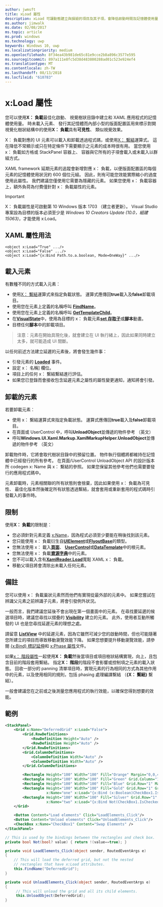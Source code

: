 ```yaml
---
author: jwmsft
title: xLoad 屬性
description: xLoad 可讓動態建立與損毀的項目及其子項，會降低啟動時間及記憶體使用量。
ms.author: jimwalk
ms.date: 02/08/2017
ms.topic: article
ms.prod: windows
ms.technology: uwp
keywords: Windows 10, uwp
ms.localizationpriority: medium
ms.openlocfilehash: 8f34ea43b981de65c81e9cce2b8a896c3577e595
ms.sourcegitcommit: 897a111e8fc5d38d483800288ad01c523e924ef4
ms.translationtype: MT
ms.contentlocale: zh-TW
ms.lasthandoff: 08/13/2018
ms.locfileid: "610783"
---
```

# <a name="xload-attribute"></a>x:Load 屬性

您可以使用**X： 負載**最佳化啟動、 視覺樹狀目錄中建立和 XAML 應用程式的記憶體使用量。 時未載入元素、 發行其記憶體而內部小型的版面配置區用來標示對開視覺化樹狀結構中的使用**X： 負載**具有**可見性**、 類似視覺效果。

X： 負載對應的 UI 元素可以載入和卸載透過程式碼，或使用[X： 繫結](x-bind-markup-extension.md)運算式。 這在降低不常顯示或只在特定條件下需要顯示之元素的成本時很有用。 當您使用 x： 負載如方格或 StackPanel 容器上、 容器與它所有的子項會載入或未載入以群組方式。

XAML framework 延期元素的追蹤會新增對應 x： 負載，以便版面配置區的每個元素的記憶體使用狀況約 600 個位元組。 因此，則有可能您效能實際縮小的過度使用此屬性。 我們建議您僅使用它需要為隱藏的元素。 如果您使用 x： 負載容器上，額外負荷為付費僅針對 x： 負載屬性的元素。

> [!IMPORTANT]
> X： 負載屬性是可啟動第 10 Windows 版本 1703 （建立者更新）。 Visual Studio 專案設為目標的版本必須至少是 *Windows 10 Creators Update (10.0，組建 15063)*，才能使用 x:Load。

## <a name="xaml-attribute-usage"></a>XAML 屬性用法

``` syntax
<object x:Load="True" .../>
<object x:Load="False" .../>
<object x:Load="{x:Bind Path.to.a.boolean, Mode=OneWay}" .../>
```

## <a name="loading-elements"></a>載入元素

有數種不同的方式載入元素：

- 使用[X： 繫結](x-bind-markup-extension.md)運算式來指定負載狀態。 運算式應傳回**true**載入及**false**卸載項目。
- 使用您在元素上定義的名稱呼叫 [**FindName**](https://msdn.microsoft.com/library/windows/apps/br208715)。
- 使用您在元素上定義的名稱呼叫 [**GetTemplateChild**](https://msdn.microsoft.com/library/windows/apps/br209416)。
- 在[**VisualState**](https://msdn.microsoft.com/library/windows/apps/br209007)中，使用為目標的 x： 負載元素[**set 存取子**](https://msdn.microsoft.com/library/windows/apps/br208817)或**腳本**動畫。
- 目標任何**腳本**中的卸載項目。

> 注意：元素在開始具現化後，就會建立在 UI 執行緒上，因此如果同時建立太多，就可能造成 UI 間斷。

以任何前述方法建立延遲的元素後，將會發生幾件事：

- 引發元素的 [**Loaded**](https://msdn.microsoft.com/library/windows/apps/br208723) 事件。
- 設定 x： 名稱] 欄位。
- 項目上的任何 x： 繫結繫結進行評估。
- 如果您已登錄而會接收包含延遲元素之屬性的屬性變更通知，通知將會引發。

## <a name="unloading-elements"></a>卸載的元素

若要卸載元素：

- 使用 x： 繫結運算式來指定負載狀態。 運算式應傳回**true**載入及**false**卸載項目。
- 在頁面或 UserControl 中，呼叫**UnloadObject**並傳遞的物件參考 （英文）
- 呼叫**Windows.UI.Xaml.Markup.XamlMarkupHelper.UnloadObject**並傳遞的物件參考 （英文）

卸載物件時，它將會取代樹狀目錄中的預留位置。 物件執行個體將都維持在記憶體中已經發行的所有參考。 在頁面/UserControl UnloadObject API 的設計版本所 codegen x: Name 與 x： 繫結的參照。 如果您保留其他參考他們也需要要發行的應用程式碼中。

元素卸載時，元素相關聯的所有狀態則會捨棄，因此如果使用 x： 負載為可見性、 最佳化版本然後確定所有狀態透過繫結，就會套用或重新套用的程式碼時引發載入的事件時。

## <a name="restrictions"></a>限制

使用**X： 負載**的限制是：

- 您必須針對元素定義 [x:Name](x-name-attribute.md)，因為程式必須至少要能在稍後找到該元素。
- 您只能使用 x： 負載衍生自[**UIElement**](https://msdn.microsoft.com/library/windows/apps/br208911)或[**FlyoutBase**](https://msdn.microsoft.com/library/windows/apps/dn279249)的類型。
- 您無法使用 x： 載入[**頁面**](https://msdn.microsoft.com/library/windows/apps/windows.ui.xaml.controls.page)、 [**UserControl**](https://msdn.microsoft.com/library/windows/apps/windows.ui.xaml.controls.usercontrol)或[**DataTemplate**](https://msdn.microsoft.com/library/windows/apps/br242348)中的根元素。
- 您無法使用 x： 負載[**資源字典**](https://msdn.microsoft.com/library/windows/apps/br208794)中的元素。
- 您不可以載入含有[**XamlReader.Load**](https://msdn.microsoft.com/library/windows/apps/br228048)寬鬆 XAML x： 負載。
- 移動父項目將會清除出未載入任何元素。

## <a name="remarks"></a>備註

您可以使用 x： 負載巢狀元素然而他們有實現從最外部的元素中。  如果您嘗試在辨識父元素之前辨識子元素，將會引發例外狀況。

一般而言，我們建議您延後不會出現在第一個畫面中的元素。 在尋找要延遲的候選項目時，建議您尋找以摺疊的 [**Visibility**](https://msdn.microsoft.com/library/windows/apps/br208992) 建立的元素。 此外，使用者互動所觸發的 UI 也是您尋找延遲元素的理想之處。

請留意 [**ListView**](https://msdn.microsoft.com/library/windows/apps/br242878) 中的延遲元素，因為它雖然可減少您的啟動時間，但也可能隨著您所建立的項目而導致移動瀏覽效能下降。 如果您想要提升移動瀏覽效能，請參閱 [{x:Bind} 標記延伸](x-bind-markup-extension.md)和 [x:Phase 屬性](x-phase-attribute.md)文件。

如果[x： 階段屬性](x-phase-attribute.md)一起使用**X： 負載**然後當項目或項目樹狀結構實現，向上，且包含目前的階段套用繫結。 指定**X： 階段**的階段不會影響或控制項之元素的載入狀態。 回收一部分的 panning 清單項目時，實現元素的行為相同的方式為其他作用中的元素，以及使用相同的規則，包括 phasing 處理編譯繫結 （**{X： 繫結}** 繫結）。

一般會建議您在之前或之後測量您應用程式的執行效能，以確保您得到想要的效能。

## <a name="example"></a>範例

```xml
<StackPanel>
    <Grid x:Name="DeferredGrid" x:Load="False">
        <Grid.RowDefinitions>
            <RowDefinition Height="Auto" />
            <RowDefinition Height="Auto" />
        </Grid.RowDefinitions>
        <Grid.ColumnDefinitions>
            <ColumnDefinition Width="Auto" />
            <ColumnDefinition Width="Auto" />
        </Grid.ColumnDefinitions>

        <Rectangle Height="100" Width="100" Fill="Orange" Margin="0,0,4,4"/>
        <Rectangle Height="100" Width="100" Fill="Green" Grid.Column="1" Margin="4,0,0,4"/>
        <Rectangle Height="100" Width="100" Fill="Blue" Grid.Row="1" Margin="0,4,4,0"/>
        <Rectangle Height="100" Width="100" Fill="Gold" Grid.Row="1" Grid.Column="1" Margin="4,4,0,0"
                   x:Name="one" x:Load="{x:Bind (x:Boolean)CheckBox1.IsChecked, Mode=OneWay}"/>
        <Rectangle Height="100" Width="100" Fill="Silver" Grid.Row="1" Grid.Column="1" Margin="4,4,0,0"
                   x:Name="two" x:Load="{x:Bind Not(CheckBox1.IsChecked), Mode=OneWay}"/>
    </Grid>

    <Button Content="Load elements" Click="LoadElements_Click"/>
    <Button Content="Unload elements" Click="UnloadElements_Click"/>
    <CheckBox x:Name="CheckBox1" Content="Swap Elements" />
</StackPanel>
```

```csharp
// This is used by the bindings between the rectangles and check box.
private bool Not(bool? value) { return !(value==true); }

private void LoadElements_Click(object sender, RoutedEventArgs e)
{
    // This will load the deferred grid, but not the nested
    // rectangles that have x:Load attributes.
    this.FindName("DeferredGrid"); 
}

private void UnloadElements_Click(object sender, RoutedEventArgs e)
{
     // This will unload the grid and all its child elements.
     this.UnloadObject(DeferredGrid);
}
```

